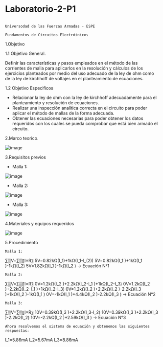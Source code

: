 # Laboratorio-2-P1

                                                                Universodad de las Fuerzas Armadas - ESPE
                                                                  Fundamentos de Circuitos Electróinicos
1.Objetivo

1.1 Objetivo General.

Definir las características y pasos empleados en el método de las corrientes de malla para aplicarlos en la resolución y cálculos de los ejercicios planteados por medio del uso adecuado de la ley de ohm como de la ley de kirchhoff de voltajes en el planteamiento de ecuaciones.

1.2 Objetivo  Especificos

-  Relacionar la ley de ohm con la ley de kirchhoff adecuadamente para el planteamiento y resolución de ecuaciones.
-  Realizar una inspección analítica correcta en el circuito para poder aplicar el método de mallas de la forma adecuada.
-  Obtener las ecuaciones necesarias para poder obtener los datos requeridos con los cuales se pueda comprobar que está bien armado el circuito.

2.Marco teorico.

![image](https://user-images.githubusercontent.com/105684550/172289671-37fbd75a-127d-49f3-abf7-e49fc4179894.png)

3.Requisitos previos

- Malla 1:

![image](https://user-images.githubusercontent.com/105684550/172289883-56c040e9-89ef-4f94-81da-8f2e4051b2d7.png)

- Malla 2:

![image](https://user-images.githubusercontent.com/105684550/172289900-f9a99611-6f56-4f64-9933-657f6005cc72.png)

- Malla 3:

![image](https://user-images.githubusercontent.com/105684550/172289922-e23d7ba4-c1c4-49ae-8c24-834adbc7783f.png)

4.Materiales y equipos requeridos

![image](https://user-images.githubusercontent.com/105684550/172290444-1b32cde8-f3e9-497e-ba3b-95e74281fca5.png)

5.Procedimiento

	Malla 1: 
∑▒V=∑▒〖I×R〗
5V=0.82kΩ(I_1)+1kΩ(I_1-I_(2))
5V=0.82kΩ(I_1 )+1kΩ(I_1 )-1kΩ(I_2)
5V=1.82kΩ(I_1 )-1kΩ(I_2 )       →      Ecuación N°1

	Malla 2:
∑▒V=∑▒〖I×R〗
0V=1.2kΩ(I_2 )+2.2kΩ(I_2-I_1 )+1kΩ(I_2-I_3)
0V=1.2kΩ(I_2 )+2.2kΩ(I_2-I_1 )+1kΩ(I_2-I_3)
0V=1.2kΩ(I_2 )+2.2kΩ(I_2 )-2.2kΩ(I_3 )+1kΩ(I_2 )-1kΩ(I_1 )
0V=-1kΩ(I_1 )+4.4kΩ(I_2 )-2.2kΩ(I_3 )          →         Ecuación N°2


	Malla 3: 
∑▒V=∑▒〖I×R〗
10V=0.39kΩ(I_3 )+2.2kΩ(I_3-I_2)
10V=0.39kΩ(I_3 )+2.2kΩ(I_3 )-2.2kΩ(I_2)
10V=-2.2kΩ(I_2 )+2.59kΩ(I_3 )           →         Ecuación N°3

	Ahora resolvemos el sistema de ecuación y obtenemos las siguientes respuestas:
I_1=5.86mA
I_2=5.67mA
I_3=8.86mA
